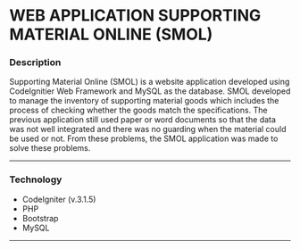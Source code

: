# WEB APPLICATION SUPPORTING MATERIAL ONLINE (SMOL)

### Description
Supporting Material Online (SMOL) is a website application developed using CodeIgnitier Web Framework and MySQL as the database. SMOL developed to manage the inventory of supporting material goods which includes the process of checking whether the goods match the specifications. The previous application still used paper or word documents so that the data was not well integrated and there was no guarding when the material could be used or not. From these problems, the SMOL application was made to solve these problems.

----
### Technology
- CodeIgniter (v.3.1.5)
- PHP
- Bootstrap
- MySQL
----
